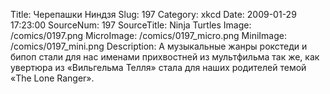 Title: Черепашки Ниндзя 
Slug: 197 
Category: xkcd 
Date: 2009-01-29 17:23:00 
SourceNum: 197 
SourceTitle: Ninja Turtles 
Image: /comics/0197.png 
MicroImage: /comics/0197_micro.png 
MiniImage: /comics/0197_mini.png 
Description: А музыкальные жанры рокстеди и бипоп стали для нас именами прихвостней из мультфильма так же, как увертюра из «Вильгельма Телля» стала для наших родителей темой «The Lone Ranger». 

